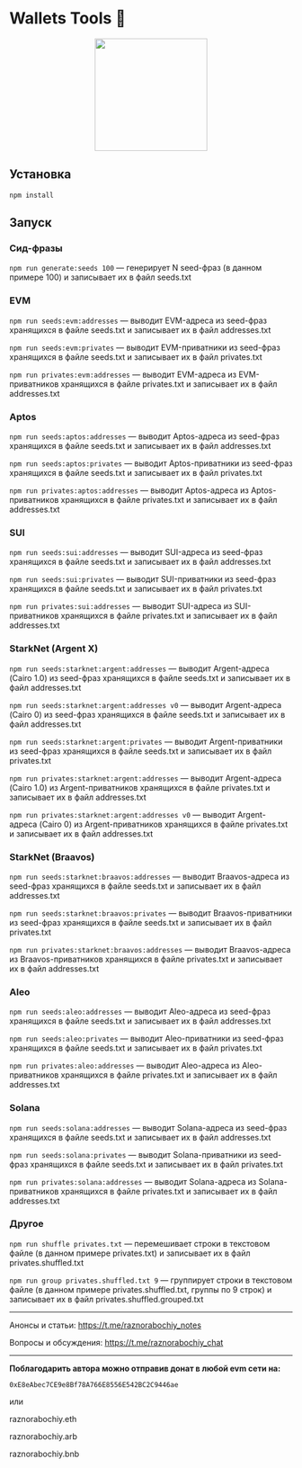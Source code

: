 # Wallets Tools 💎

<p align="center">
<img src="https://raw.githubusercontent.com/Tarikul-Islam-Anik/Telegram-Animated-Emojis/main/Objects/Gem%20Stone.webp" width="200" />
</p>

## Установка

```
npm install
```

## Запуск

### Сид-фразы

`npm run generate:seeds 100` — генерирует N seed-фраз (в данном примере 100) и
записывает их в файл seeds.txt

### EVM

`npm run seeds:evm:addresses` — выводит EVM-адреса из seed-фраз хранящихся в
файле seeds.txt и записывает их в файл addresses.txt

`npm run seeds:evm:privates` — выводит EVM-приватники из seed-фраз хранящихся в
файле seeds.txt и записывает их в файл privates.txt

`npm run privates:evm:addresses` — выводит EVM-адреса из EVM-приватников
хранящихся в файле privates.txt и записывает их в файл addresses.txt

### Aptos

`npm run seeds:aptos:addresses` — выводит Aptos-адреса из seed-фраз хранящихся в
файле seeds.txt и записывает их в файл addresses.txt

`npm run seeds:aptos:privates` — выводит Aptos-приватники из seed-фраз
хранящихся в файле seeds.txt и записывает их в файл privates.txt

`npm run privates:aptos:addresses` — выводит Aptos-адреса из Aptos-приватников
хранящихся в файле privates.txt и записывает их в файл addresses.txt

### SUI

`npm run seeds:sui:addresses` — выводит SUI-адреса из seed-фраз хранящихся в
файле seeds.txt и записывает их в файл addresses.txt

`npm run seeds:sui:privates` — выводит SUI-приватники из seed-фраз хранящихся в
файле seeds.txt и записывает их в файл privates.txt

`npm run privates:sui:addresses` — выводит SUI-адреса из SUI-приватников
хранящихся в файле privates.txt и записывает их в файл addresses.txt

### StarkNet (Argent X)

`npm run seeds:starknet:argent:addresses` — выводит Argent-адреса (Cairo 1.0) из
seed-фраз хранящихся в файле seeds.txt и записывает их в файл addresses.txt

`npm run seeds:starknet:argent:addresses v0` — выводит Argent-адреса (Cairo 0)
из seed-фраз хранящихся в файле seeds.txt и записывает их в файл addresses.txt

`npm run seeds:starknet:argent:privates` — выводит Argent-приватники из
seed-фраз хранящихся в файле seeds.txt и записывает их в файл privates.txt

`npm run privates:starknet:argent:addresses` — выводит Argent-адреса (Cairo 1.0)
из Argent-приватников хранящихся в файле privates.txt и записывает их в файл
addresses.txt

`npm run privates:starknet:argent:addresses v0` — выводит Argent-адреса
(Cairo 0) из Argent-приватников хранящихся в файле privates.txt и записывает их
в файл addresses.txt

### StarkNet (Braavos)

`npm run seeds:starknet:braavos:addresses` — выводит Braavos-адреса из seed-фраз
хранящихся в файле seeds.txt и записывает их в файл addresses.txt

`npm run seeds:starknet:braavos:privates` — выводит Braavos-приватники из
seed-фраз хранящихся в файле seeds.txt и записывает их в файл privates.txt

`npm run privates:starknet:braavos:addresses` — выводит Braavos-адреса из
Braavos-приватников хранящихся в файле privates.txt и записывает их в файл
addresses.txt

### Aleo

`npm run seeds:aleo:addresses` — выводит Aleo-адреса из seed-фраз хранящихся в
файле seeds.txt и записывает их в файл addresses.txt

`npm run seeds:aleo:privates` — выводит Aleo-приватники из seed-фраз хранящихся
в файле seeds.txt и записывает их в файл privates.txt

`npm run privates:aleo:addresses` — выводит Aleo-адреса из Aleo-приватников
хранящихся в файле privates.txt и записывает их в файл addresses.txt

### Solana

`npm run seeds:solana:addresses` — выводит Solana-адреса из seed-фраз хранящихся
в файле seeds.txt и записывает их в файл addresses.txt

`npm run seeds:solana:privates` — выводит Solana-приватники из seed-фраз
хранящихся в файле seeds.txt и записывает их в файл privates.txt

`npm run privates:solana:addresses` — выводит Solana-адреса из
Solana-приватников хранящихся в файле privates.txt и записывает их в файл
addresses.txt

### Другое

`npm run shuffle privates.txt` — перемешивает строки в текстовом файле (в данном
примере privates.txt) и записывает их в файл privates.shuffled.txt

`npm run group privates.shuffled.txt 9` — группирует строки в текстовом файле (в
данном примере privates.shuffled.txt, группы по 9 строк) и записывает их в файл
privates.shuffled.grouped.txt

---

Анонсы и статьи: https://t.me/raznorabochiy_notes

Вопросы и обсуждения: https://t.me/raznorabochiy_chat

---

**Поблагодарить автора можно отправив донат в любой evm сети на:**

`0xE8eAbec7CE9e8Bf78A766E8556E542BC2C9446ae`

или

raznorabochiy.eth

raznorabochiy.arb

raznorabochiy.bnb
